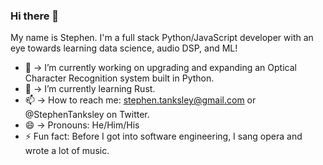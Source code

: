 ### Hi there 👋

My name is Stephen. I'm a full stack Python/JavaScript developer with an eye towards learning data science, audio DSP, and ML! 

- 🔭 -> I’m currently working on upgrading and expanding an Optical Character Recognition system built in Python.
- 🌱 -> I’m currently learning Rust.
- 📫 -> How to reach me: stephen.tanksley@gmail.com or @StephenTanksley on Twitter.
- 😄 -> Pronouns: He/Him/His
- ⚡ Fun fact: Before I got into software engineering, I sang opera and wrote a lot of music.


<!--
**StephenTanksley/StephenTanksley** is a ✨ _special_ ✨ repository because its `README.md` (this file) appears on your GitHub profile.

Here are some ideas to get you started:

- 🔭 I’m currently working on ...
- 🌱 I’m currently learning ...
- 👯 I’m looking to collaborate on ...
- 🤔 I’m looking for help with ...
- 💬 Ask me about ...
- 📫 How to reach me: ...
- 😄 Pronouns: ...
- ⚡ Fun fact: ...
-->
